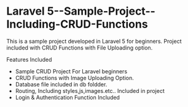 # Laravel 5--Sample-Project--Including-CRUD-Functions
This is a sample project developed in Laravel 5 for beginners. Project included with CRUD Functions with File Uploading option.

Features Included
* Sample CRUD Project For Laravel beginners
* CRUD Functions with Image Uploading Option.
* Database file included in db foldder.
* Routing, Including styles,js,images.etc.. Included in project
* Login & Authentication Function Included
